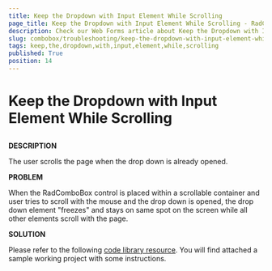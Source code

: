 ```yaml
---
title: Keep the Dropdown with Input Element While Scrolling
page_title: Keep the Dropdown with Input Element While Scrolling - RadComboBox
description: Check our Web Forms article about Keep the Dropdown with Input Element While Scrolling.
slug: combobox/troubleshooting/keep-the-dropdown-with-input-element-while-scrolling
tags: keep,the,dropdown,with,input,element,while,scrolling
published: True
position: 14
---
```


# Keep the Dropdown with Input Element While Scrolling



## 

**DESCRIPTION**

The user scrolls the page when the drop down is already opened.

**PROBLEM**

When the RadComboBox control is placed within a scrollable container and user tries to scroll with the mouse and the drop down is opened, the drop down element "freezes" and stays on same spot on the screen while all other elements scroll with the page.

**SOLUTION**

Please refer to the following [code library resource](https://www.telerik.com/community/code-library/aspnet-ajax/combobox/attach-the-dropdown-to-the-input-element-while-scrolling-within-a-scrollable-container.aspx). You will find attached a sample working project with some instructions.
